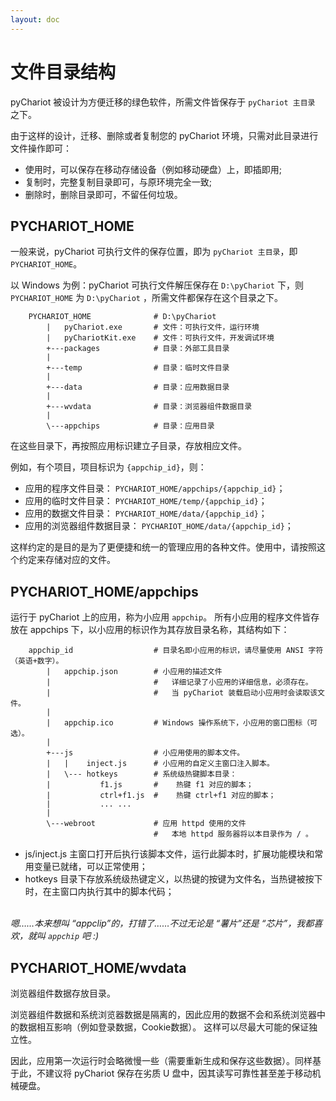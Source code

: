 ```yaml
---
layout: doc
---
```


# 文件目录结构

pyChariot 被设计为方便迁移的绿色软件，所需文件皆保存于 `pyChariot 主目录` 之下。

由于这样的设计，迁移、删除或者复制您的 pyChariot 环境，只需对此目录进行文件操作即可：

- 使用时，可以保存在移动存储设备（例如移动硬盘）上，即插即用;
- 复制时，完整复制目录即可，与原环境完全一致;
- 删除时，删除目录即可，不留任何垃圾。

## PYCHARIOT_HOME
一般来说，pyChariot 可执行文件的保存位置，即为
`pyChariot 主目录`，即 `PYCHARIOT_HOME`。

以 Windows 为例：pyChariot 可执行文件解压保存在 `D:\pyChariot` 下，则 `PYCHARIOT_HOME` 为 `D:\pyChariot`
，所需文件都保存在这个目录之下。

```text
    PYCHARIOT_HOME              # D:\pyChariot
        |   pyChariot.exe       # 文件：可执行文件，运行环境
        |   pyChariotKit.exe    # 文件：可执行文件，开发调试环境
        +---packages            # 目录：外部工具目录
        |
        +---temp                # 目录：临时文件目录
        |
        +---data                # 目录：应用数据目录
        |
        +---wvdata              # 目录：浏览器组件数据目录
        |
        \---appchips            # 目录：应用目录
```

在这些目录下，再按照应用标识建立子目录，存放相应文件。

例如，有个项目，项目标识为 `{appchip_id}`，则：

- 应用的程序文件目录：      `PYCHARIOT_HOME/appchips/{appchip_id}`；
- 应用的临时文件目录：      `PYCHARIOT_HOME/temp/{appchip_id}`；
- 应用的数据文件目录：      `PYCHARIOT_HOME/data/{appchip_id}`；
- 应用的浏览器组件数据目录： `PYCHARIOT_HOME/data/{appchip_id}`；

这样约定的是目的是为了更便捷和统一的管理应用的各种文件。使用中，请按照这个约定来存储对应的文件。

## PYCHARIOT_HOME/appchips

运行于 pyChariot 上的应用，称为小应用 `appchip`。
所有小应用的程序文件皆存放在 appchips 下，以小应用的标识作为其存放目录名称，其结构如下：

```text
    appchip_id                  # 目录名即小应用的标识，请尽量使用 ANSI 字符（英语+数字）。
        |   appchip.json        # 小应用的描述文件
        |                       #   详细记录了小应用的详细信息，必须存在。
        |                       #   当 pyChariot 装载启动小应用时会读取该文件。
        |
        |   appchip.ico         # Windows 操作系统下，小应用的窗口图标（可选）。
        |
        +---js                  # 小应用使用的脚本文件。
        |   |    inject.js      # 小应用的自定义主窗口注入脚本。
        |   \--- hotkeys        # 系统级热键脚本目录：
        |           f1.js       #    热键 f1 对应的脚本；
        |           ctrl+f1.js  #    热键 ctrl+f1 对应的脚本；
        |           ... ...
        |
        \---webroot             # 应用 httpd 使用的文件
                                #   本地 httpd 服务器将以本目录作为 / 。
```

- js/inject.js 主窗口打开后执行该脚本文件，运行此脚本时，扩展功能模块和常用变量已就绪，可以正常使用；
- hotkeys 目录下存放系统级热键定义，以热键的按键为文件名，当热键被按下时，在主窗口内执行其中的脚本代码；

*<br />嗯……本来想叫 “appclip”的，打错了……不过无论是 “薯片”还是 “芯片”，我都喜欢，就叫 `appchip` 吧 :)*

## PYCHARIOT_HOME/wvdata
浏览器组件数据存放目录。

浏览器组件数据和系统浏览器数据是隔离的，因此应用的数据不会和系统浏览器中的数据相互影响（例如登录数据，Cookie数据）。
这样可以尽最大可能的保证独立性。

因此，应用第一次运行时会略微慢一些（需要重新生成和保存这些数据）。同样基于此，不建议将 pyChariot 保存在劣质 U 盘中，因其读写可靠性甚至差于移动机械硬盘。